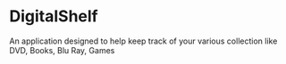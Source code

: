 # DigitalShelf
An application designed to help keep track of your various collection like DVD, Books, Blu Ray, Games
